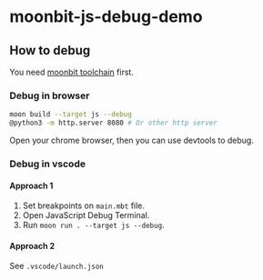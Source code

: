 # moonbit-js-debug-demo

## How to debug

You need [moonbit toolchain](https://www.moonbitlang.com/download/) first.

### Debug in browser

```bash
moon build --target js --debug
@python3 -m http.server 8080 # Or other http server
```

Open your chrome browser, then you can use devtools to debug.

### Debug in vscode

#### Approach 1

1. Set breakpoints on `main.mbt` file.
2. Open JavaScript Debug Terminal.
3. Run `moon run . --target js --debug`.

#### Approach 2

See `.vscode/launch.json`

